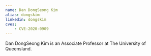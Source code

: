 ```yaml
---
name: Dan DongSeong Kim
alias: dongskim
linkedin: dongskim
cves:
    - CVE-2020-0909
---
```

Dan DongSeong Kim is an Associate Professor at The University of Queensland.